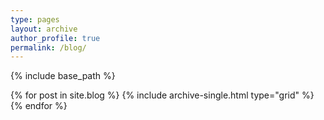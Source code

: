 ```yaml
---
type: pages
layout: archive
author_profile: true
permalink: /blog/
---
```


{% include base_path %}

<div class="grid__wrapper">
  {% for post in site.blog %}
    {% include archive-single.html type="grid" %}
  {% endfor %}
</div>
